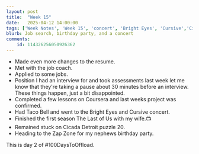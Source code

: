 ```yaml
---
layout: post
title:  "Week 15"
date:   2025-04-12 14:00:00
tags: ['Week Notes', 'Week 15', 'concert', 'Bright Eyes', 'Cursive','Cicada Detroit', '100 Days To Offload']
blurb: Job search, birthday party, and a concert
comments:
    id: 114326256050926362
---
```


<!--more-->

* Made even more changes to the resume.
* Met with the job coach.
* Applied to some jobs.
* Position I had an interview for and took assessments last week let me know that they're taking a pause about 30 minutes before an interview. These things happen, just a bit disappointed.
* Completed a few lessons on Coursera and last weeks project was confirmed.
* Had Taco Bell and went to the Bright Eyes and Cursive concert.
* Finished the first season The Last of Us with my wife.📺
* Remained stuck on Cicada Detroit puzzle 20.
* Heading to the Zap Zone for my nephews birthday party.

This is day 2 of #100DaysToOffload.
